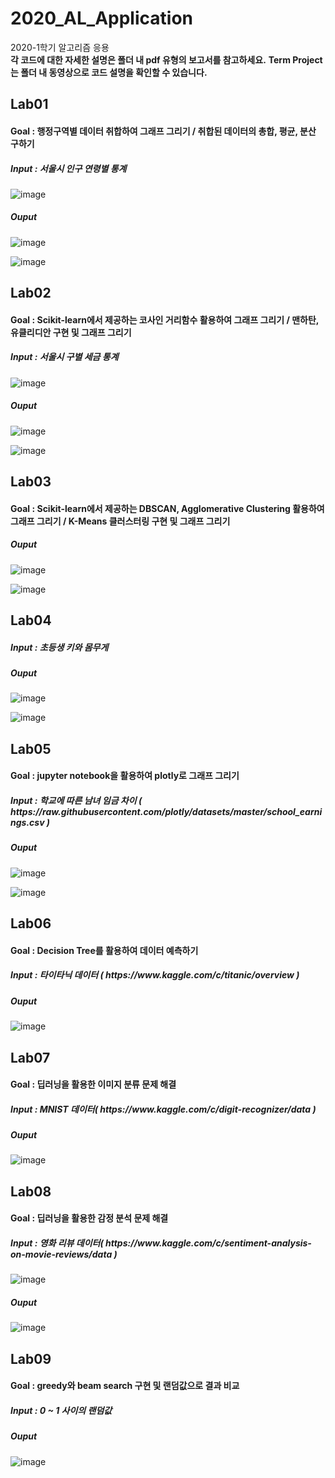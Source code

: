 # 2020_AL_Application
2020-1학기 알고리즘 응용<br>
<b>각 코드에 대한 자세한 설명은 폴더 내 pdf 유형의 보고서를 참고하세요.</b>
<b>Term Project는 폴더 내 동영상으로 코드 설명을 확인할 수 있습니다.</b>

<h2>Lab01</h2>
<h4> Goal : 행정구역별 데이터 취합하여 그래프 그리기 / 취합된 데이터의 총합, 평균, 분산 구하기</h4>
<h5>Input : 서울시 인구 연령별 통계</h5>

![image](https://user-images.githubusercontent.com/44043468/119540986-067f1500-bdc9-11eb-9a42-8a8eb6d3b517.png)

<h5>Ouput</h5>

![image](https://user-images.githubusercontent.com/44043468/119541018-0ed75000-bdc9-11eb-989d-4d0f8a5899c7.png)

![image](https://user-images.githubusercontent.com/44043468/119541038-15fe5e00-bdc9-11eb-8fb2-7dc87e0d8336.png)

<h2>Lab02</h2>
<h4> Goal : Scikit-learn에서 제공하는 코사인 거리함수 활용하여 그래프 그리기 / 맨하탄, 유클리디안 구현 및 그래프 그리기</h4>
<h5>Input : 서울시 구별 세금 통계</h5>

![image](https://user-images.githubusercontent.com/44043468/119545618-fb7ab380-bdcd-11eb-9db3-1aac4a874ea3.png)


<h5>Ouput</h5>

![image](https://user-images.githubusercontent.com/44043468/119545434-c53d3400-bdcd-11eb-9a73-bcda79db35b9.png)

![image](https://user-images.githubusercontent.com/44043468/119545460-ccfcd880-bdcd-11eb-8e28-a2e54d95d217.png)


<h2>Lab03</h2>
<h4> Goal : Scikit-learn에서 제공하는 DBSCAN, Agglomerative Clustering 활용하여 그래프 그리기 / K-Means 클러스터링 구현 및 그래프 그리기</h4>

<h5>Ouput</h5>

![image](https://user-images.githubusercontent.com/44043468/119545756-2107bd00-bdce-11eb-90c5-54de8fdda6a5.png)

![image](https://user-images.githubusercontent.com/44043468/119545778-27963480-bdce-11eb-8515-ca881f5eaa45.png)



<h2>Lab04</h2>
<h5>Input : 초등생 키와 몸무게</h5>
<h5>Ouput</h5>

![image](https://user-images.githubusercontent.com/44043468/119545092-61b30680-bdcd-11eb-8ebe-de517e9a8810.png)

![image](https://user-images.githubusercontent.com/44043468/119545121-6bd50500-bdcd-11eb-9ab6-07e989d9be8d.png)


<h2>Lab05</h2>
<h4> Goal : jupyter notebook을 활용하여 plotly로 그래프 그리기</h4>
<h5>Input : 학교에 따른 남녀 임금 차이 ( https://raw.githubusercontent.com/plotly/datasets/master/school_earnings.csv  )</h5>
<h5>Ouput</h5>

![image](https://user-images.githubusercontent.com/44043468/119542817-eea89080-bdca-11eb-8e8f-2bdb9cb1f4bc.png)

![image](https://user-images.githubusercontent.com/44043468/119542871-fec07000-bdca-11eb-8bd1-d6e075a0ce89.png)

<h2>Lab06</h2>
<h4> Goal : Decision Tree를 활용하여 데이터 예측하기</h4>
<h5>Input : 타이타닉 데이터 ( https://www.kaggle.com/c/titanic/overview )</h5>
<h5>Ouput</h5>

![image](https://user-images.githubusercontent.com/44043468/119543471-ac338380-bdcb-11eb-85e3-c81f3de0fb73.png)

<h2>Lab07</h2>
<h4> Goal : 딥러닝을 활용한 이미지 분류 문제 해결</h4>
<h5>Input : MNIST 데이터( https://www.kaggle.com/c/digit-recognizer/data )</h5>
<h5>Ouput</h5>

![image](https://user-images.githubusercontent.com/44043468/119543907-2237ea80-bdcc-11eb-9cde-485b36b343fa.png)

<h2>Lab08</h2>
<h4> Goal : 딥러닝을 활용한 감정 분석 문제 해결</h4>
<h5>Input : 영화 리뷰 데이터( https://www.kaggle.com/c/sentiment-analysis-on-movie-reviews/data )</h5>

![image](https://user-images.githubusercontent.com/44043468/119544339-91adda00-bdcc-11eb-8cbd-4e98840fe1ad.png)

<h5>Ouput</h5>

![image](https://user-images.githubusercontent.com/44043468/119544096-5d3a1e00-bdcc-11eb-96b7-f923573b1c7b.png)

<h2>Lab09</h2>
<h4> Goal : greedy와 beam search 구현 및 랜덤값으로 결과 비교</h4>
<h5>Input : 0 ~ 1 사이의 랜덤값</h5>
<h5>Ouput</h5>

![image](https://user-images.githubusercontent.com/44043468/119544975-3b8d6680-bdcd-11eb-9a70-d4f38e08de65.png)
